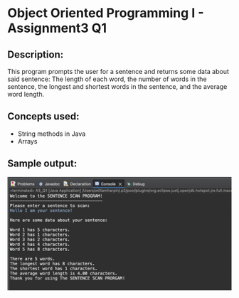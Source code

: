 # Object Oriented Programming I - Assignment3 Q1

## Description:
This program prompts the user for a sentence and returns some data about said sentence: The length of each word, the number of words in the sentence, the longest and shortest words in the sentence, and the average word length.

## Concepts used:
- String methods in Java
- Arrays

## Sample output:
![Sample Output](https://raw.githubusercontent.com/WilliamHarpin/object-oriented-programming-I-A3Q1/main/Screenshots/A3Q1sc.png)
